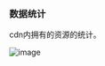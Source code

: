 ### 数据统计

cdn内拥有的资源的统计。

![image](https://user-images.githubusercontent.com/90588289/133720304-80b8dda8-8b66-4a0f-80a5-c48b79c94aa1.png)
